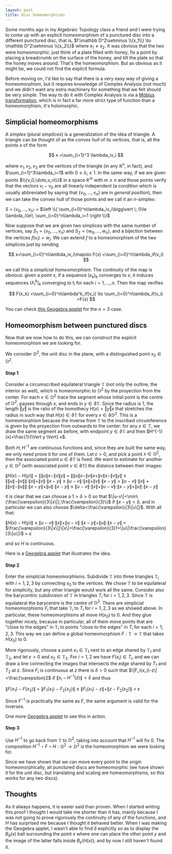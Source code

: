 ```yaml
---
layout: post
title: Disc homeomorphisms
---
```


Some months ago in my Algebraic Topology class a friend and I were trying to come up with an explicit homeomorphism of a punctured disc into a different punctured disc, that is, $f:\mathbb D^2\setminus \\{x_1\\} \to \mathbb D^2\setminus \\{x_2\\}$ where $x_1\neq x_2$. It was obvious that the two were homeomorphic: just think of a plate filled with honey, fix a point by placing a breadcrumb on the surface of the honey, and tilt the plate so that the honey moves around. That's the homeomorphism. But as obvious as it might be, we could not find the explicit formula.

Before moving on, I'd like to say that there is a very easy way of giving a homeomorphism, but it requires knowledge of Complex Analysis (not much) and we didn't want any extra machinery for something that we felt should be very simple. The way to do it with Complex Analysis is via a [Möbius transformation](https://en.wikipedia.org/wiki/Möbius_transformation), which is in fact a far more strict type of function than a homeomorphism, it's holomorphic.

## Simplicial homeomorphisms

A *simplex* (plural *simplices*) is a generalization of the idea of triangle. A triangle can be thought of as the *convex hull* of its vertices, that is, all the points $x$ of the form


$$
x =\sum_{i=1}^3 \lambda_iv_i
$$

where $v_1,v_2,v_3$ are the vertices of the triangle (in any $\mathbb R^n$, in fact), and $\sum_{i=1}^3\lambda_i=1$ with $0 \le \lambda_i \le 1$. In the same way, if we are given points $\\{v_0,\dots,v_n\\}$ in a space $\mathbb R^m$ with $m\ge n$ and those points verify that the vectors $v_i-v_0$ are all linearly independent (a condition which is usually abbreviated by saying that $\{v_0,\dots,v_n\}$ are in *general position*), then we can take the convex hull of those points and we call it an $n$-simplex:

$S$  $=$ $\langle v_0,\dots,v_n\mathbb \rangle$ $=$ $\left \\{ \sum_{i=0}^n\lambda_iv_i\bigg\vert \; 0\le \lambda_i\le1, \sum_{i=0}^n\lambda_i=1 \right \\}$


Now suppose that we are given two simplices with the same number of vertices, say $S_1= \langle v_0,\dots,v_n\rangle$ and $S_2= \langle w_0,\dots,w_n\rangle$, and a bijection between the vertices $f(v_i)=w_j$. We can extend $f$ to a homeomorphism of the two simplices just by sending


$$
x=\sum_{i=0}^n\lambda_iv_i\mapsto F(x) =\sum_{i=0}^n\lambda_if(v_i)
$$


we call this a *simplicial homeomorphism*. The continuity of the map is obvious: given a point $x$, if a sequence $(x_k)_k$ converges to $x$, it induces sequences $(\lambda_i^k)_k$ converging to $t_i$ for each $i=1,\dots, n$. Then the map verifies

$$
F(x_k) =\sum_{i=0}^n\lambda^k_if(v_i) \to \sum_{i=0}^n\lambda_if(v_i)  =F(x)
$$

You can check [this Geogebra applet](https://www.geogebra.org/calculator/j29tj6a9) for the $n=3$ case.

## Homeomorphism between punctured discs

Now that we now how to do this, we can construct the explicit homeomorphism we are looking for.

We consider $\mathbb D^2$, the unit disc in the plane, with a distinguished point $x_0\in \mathbb D^2$.

#### Step 1

Consider a circumscribed equilateral triangle $\mathbb T$ (not only the outline, the interior as well), which is homeomorphic to $\mathbb D^2$ by the proyection from the center. For each $x\in \mathbb D^2$ trace the segment whose initial point is the centre of $\mathbb D^2$, passes through $x$, and ends in $y\in\partial \mathbb T$. Since the radius is $1$, the length $\Vert y \Vert$ is the ratio of the homothecy $H(x) = \Vert y\Vert x$ that stretches the radius in such way that $H(x)\in\partial\mathbb T$ for every $x\in\partial\mathbb D^2$. This is a homeomorphism because the inverse from $\mathbb T$ to the inscribed circumference is given by the proyection from outwards to the center: for any $x\in \mathbb T$, we draw the same segment as before, with endpoint $y\in \partial \mathbb T$ and then $H^{-1}(x)=\frac{1}{\Vert y \Vert} x$.

Both $H, H^{-1}$ are continuous functions and, since they are built the same way, we only need prove it for one of them. Let $\varepsilon>0$, and pick a point $x\in \mathbb D^2$, then the associated point $u\in\partial \mathbb T$ is fixed. We want to estimate for another $y\in \mathbb D^2$ (with associated point $v\in\partial\mathbb T$) the distance between their images:

$\| H(x)-H(y)\|$ $=$ $\big\| \| u\| x-\| v\| y\big\|$ $=$ $\bigg\|\| u \| x- \| v \| x + \| v \| x -\|v\| y\bigg\|$ $\le$ $\bigg\|\|u\|-\|v\|\bigg\|\cdot\|x\|+\|v\|\cdot\|x-y\|$ $\le$
$\|u - v\|\cdot\|x\|+\|v\|\cdot\|x-y\|$ $=$ $\|u - v\|\cdot\|x\|+\bigg\|\|v\|-\|u\|\bigg\|\cdot\|x-y\| + \|u\|\cdot\|x-y\|$ $\le$ $\|u -v\|\cdot\|x\|+\|u-v\|\cdot\|x-y\| + \|u\|\cdot\|x-y\|$


it is clear that we can choose a $1>\delta>0$ so that  $\|u-v\|<\min\{\frac{\varepsilon}{3\|x\|},\frac{\varepsilon}{3}\}$  if $\|x-y\|<\delta$, and in particular we can also choose $\delta<\frac{\varepsilon}{3\|u\|}$. With all that:

$\| H(x)-H(y)\|$ $\le$ $\|u - v\|\cdot\|x\|+\|u-v\|\cdot\|x-y\| + \|u\|\cdot\|x-y\|$ $<$  $\frac{\varepsilon}{3\|x\|}\|x\|+\frac{\varepsilon}{3}1+\|u\|\frac{\varepsilon}{3\|u\|}$ $=$ $\varepsilon$

and so $H$ is continuous.

Here is a [Geogebra applet](https://www.geogebra.org/geometry/v9uwwcf4) that illustrates the idea.

#### Step 2

Enter the simplicial homeomorphisms. Subdivide $\mathbb T$ into three triangles $\mathbb T_i$ with $i=1,2,3$ by connecting $x_0$ to the vertices. We chose $\mathbb T$ to be equilateral for simplicity, but any other triangle would work all the same. Consider also the barycentric   subdivision of $\mathbb T$ in triangles $T_i$ for $i=1,2,3$. Since $\mathbb T$ is equilateral the barycentre is the centre of $\mathbb D^2$. There are simplicial homeomorphisms $F_i$ that take $\mathbb T_i$ to $T_i$ for $i=1,2,3$ as we showed above. In particular, these homeomorphisms all move $H(x_0)$ to $0$.  And they glue together nicely, because in particular, all of them move points that are "close to the edges" in $\mathbb T_i$ to points "close to the edges" in $T_i$ for each $i=1,2,3$. This way we can define a global homeomorphism $F:\mathbb T\to \mathbb T$ that takes $H(x_0)$ to $0$.

More rigorously, choose a point $x_1\in \mathbb T_1$ next to an edge shared by $\mathbb T_1$ and $\mathbb T_2$, and let $\varepsilon >0$  and $x_2 \in \mathbb T_2$. For $i=1,2$ we have $F(x_i)\in T_i$, and we can draw a line connecting the images that intersects the edge shared by $T_1$ and $T_2$ at $z$. Since $F_i$ is continuous at $z$ there is $\delta>0$ such that $\|F_i(x_i)-z\|<\frac{\varepsilon}2$ if $\|x_i-H^{-1}(z)\|<\delta$ and thus


$\|F(x_1)- F(x_2)\|$ $=$ $\|F_1(x_1)- F_2(x_2)\|$ $\le$ $\|F_1(x_1)-z\|+\|z-F_2(x_2)\|$ $<$ $\varepsilon$

Since $F^{-1}$ is practically the same as $F$, the same argument is valid for the inverses.  

One more [Geogebra applet](https://www.geogebra.org/geometry/eaeefq7r) to see this in action.

#### Step 3

Use $H^{-1}$ to go back from $\mathbb T$ to $\mathbb D^2$, taking into account that $H^{-1}$ will fix $0$. The composition $H^{-1}\circ F\circ H:\mathbb D^2\to\mathbb D^2$ is the homeomorphism we were looking for.

Since we have shown that we can move every point to the origin homeomorphically, all punctured discs are homeomorphic (we have shown it for the unit disc, but translating and scaling are homeomorphisms, so this works for any two discs).



## Thoughts

As it always happens, it is easier said than proven. When I started writing this proof I thought I would take me shorter than it has, mainly because I was not going to prove rigorously the continuity of any of the functions, and $H$ has surprised me because I thought it behaved better. When I was making the Geogebra applet, I wasn't able to find $\delta$ explicitly so as to display the $B_\delta(x)$ ball surrounding the point $x$ where one can place the other point $y$ and the image of the latter falls inside $B_\varepsilon(H(x))$; and by now I still haven't found it.
